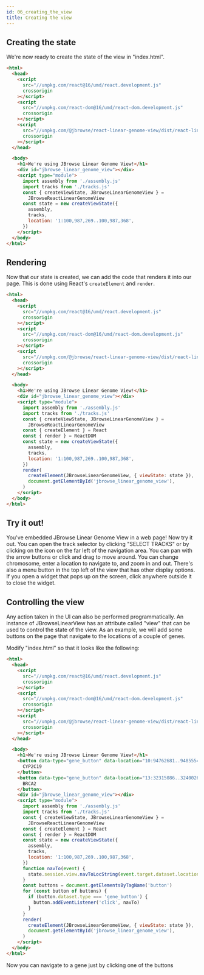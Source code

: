 ```yaml
---
id: 06_creating_the_view
title: Creating the view
---
```


## Creating the state

We're now ready to create the state of the view in "index.html".

```html {23-31} title="index.html"
<html>
  <head>
    <script
      src="//unpkg.com/react@16/umd/react.development.js"
      crossorigin
    ></script>
    <script
      src="//unpkg.com/react-dom@16/umd/react-dom.development.js"
      crossorigin
    ></script>
    <script
      src="//unpkg.com/@jbrowse/react-linear-genome-view/dist/react-linear-genome-view.umd.development.js"
      crossorigin
    ></script>
  </head>

  <body>
    <h1>We're using JBrowse Linear Genome View!</h1>
    <div id="jbrowse_linear_genome_view"></div>
    <script type="module">
      import assembly from './assembly.js'
      import tracks from './tracks.js'
      const { createViewState, JBrowseLinearGenomeView } =
        JBrowseReactLinearGenomeView
      const state = new createViewState({
        assembly,
        tracks,
        location: '1:100,987,269..100,987,368',
      })
    </script>
  </body>
</html>
```

## Rendering

Now that our state is created, we can add the code that renders it into our
page. This is done using React's `createElement` and `render`.

```html {27-28,34-37} title="index.html"
<html>
  <head>
    <script
      src="//unpkg.com/react@16/umd/react.development.js"
      crossorigin
    ></script>
    <script
      src="//unpkg.com/react-dom@16/umd/react-dom.development.js"
      crossorigin
    ></script>
    <script
      src="//unpkg.com/@jbrowse/react-linear-genome-view/dist/react-linear-genome-view.umd.development.js"
      crossorigin
    ></script>
  </head>

  <body>
    <h1>We're using JBrowse Linear Genome View!</h1>
    <div id="jbrowse_linear_genome_view"></div>
    <script type="module">
      import assembly from './assembly.js'
      import tracks from './tracks.js'
      const { createViewState, JBrowseLinearGenomeView } =
        JBrowseReactLinearGenomeView
      const { createElement } = React
      const { render } = ReactDOM
      const state = new createViewState({
        assembly,
        tracks,
        location: '1:100,987,269..100,987,368',
      })
      render(
        createElement(JBrowseLinearGenomeView, { viewState: state }),
        document.getElementById('jbrowse_linear_genome_view'),
      )
    </script>
  </body>
</html>
```

## Try it out!

You've embedded JBrowse Linear Genome View in a web page! Now try it out. You
can open the track selector by clicking "SELECT TRACKS" or by clicking on the
icon on the far left of the navigation area. You can pan with the arrow buttons
or click and drag to move around. You can change chromosome, enter a location to
navigate to, and zoom in and out. There's also a menu button in the top left of
the view that has other display options. If you open a widget that pops up on
the screen, click anywhere outside it to close the widget.

## Controlling the view

Any action taken in the UI can also be performed programmatically. An instance
of JBrowseLinearView has an attribute called "view" that can be used to control
the state of the view. As an example, we will add some buttons on the page that
navigate to the locations of a couple of genes.

Modify "index.html" so that it looks like the following:

```html {18-23,40-48} title="index.html"
<html>
  <head>
    <script
      src="//unpkg.com/react@16/umd/react.development.js"
      crossorigin
    ></script>
    <script
      src="//unpkg.com/react-dom@16/umd/react-dom.development.js"
      crossorigin
    ></script>
    <script
      src="//unpkg.com/@jbrowse/react-linear-genome-view/dist/react-linear-genome-view.umd.development.js"
      crossorigin
    ></script>
  </head>

  <body>
    <h1>We're using JBrowse Linear Genome View!</h1>
    <button data-type="gene_button" data-location="10:94762681..94855547">
      CYP2C19
    </button>
    <button data-type="gene_button" data-location="13:32315086..32400266">
      BRCA2
    </button>
    <div id="jbrowse_linear_genome_view"></div>
    <script type="module">
      import assembly from './assembly.js'
      import tracks from './tracks.js'
      const { createViewState, JBrowseLinearGenomeView } =
        JBrowseReactLinearGenomeView
      const { createElement } = React
      const { render } = ReactDOM
      const state = new createViewState({
        assembly,
        tracks,
        location: '1:100,987,269..100,987,368',
      })
      function navTo(event) {
        state.session.view.navToLocString(event.target.dataset.location)
      }
      const buttons = document.getElementsByTagName('button')
      for (const button of buttons) {
        if (button.dataset.type === 'gene_button') {
          button.addEventListener('click', navTo)
        }
      }
      render(
        createElement(JBrowseLinearGenomeView, { viewState: state }),
        document.getElementById('jbrowse_linear_genome_view'),
      )
    </script>
  </body>
</html>
```

Now you can navigate to a gene just by clicking one of the buttons
